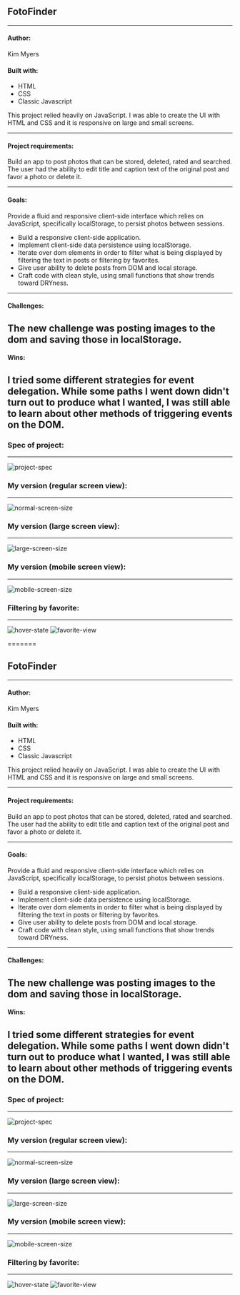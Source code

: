 ## FotoFinder
---


#### Author:
Kim Myers


#### Built with:
* HTML
* CSS 
* Classic Javascript

This project relied heavily on JavaScript. I was able to create the UI with HTML and CSS and it is responsive on large and small screens.

---

#### Project requirements:
Build an app to post photos that can be stored, deleted, rated and searched. The user had the ability to edit title and caption text of the original post and favor a photo or delete it. 

---


#### Goals:
Provide a fluid and responsive client-side interface which relies on JavaScript, specifically localStorage, to persist photos between sessions.

* Build a responsive client-side application.
* Implement client-side data persistence using localStorage.
* Iterate over dom elements in order to filter what is being displayed by filtering the text in posts or filtering by favorites.
* Give user ability to delete posts from DOM and local storage.
* Craft code with clean style, using small functions that show trends toward DRYness.

---


#### Challenges:
The new challenge was posting images to the dom and saving those in localStorage.
---


#### Wins:
I tried some different strategies for event delegation. While some paths I went down didn't turn out to produce what I wanted,  I was still able to learn about other methods of triggering events on the DOM.
---


### Spec of project:
---
![project-spec](https://user-images.githubusercontent.com/43019784/50910255-aac7b300-13ea-11e9-87b3-1e31febee97d.png)


### My version (regular screen view):
---
![normal-screen-size](https://user-images.githubusercontent.com/43019784/50910080-502e5700-13ea-11e9-8e91-839eb726fbbf.png)

### My version (large screen view):
---
![large-screen-size](https://user-images.githubusercontent.com/43019784/50910093-57edfb80-13ea-11e9-976f-5a01a6c4d36e.png)

### My version (mobile screen view):
---
![mobile-screen-size](https://user-images.githubusercontent.com/43019784/50910099-5cb2af80-13ea-11e9-95c2-210cf1038043.png)

### Filtering by favorite:
---
![hover-state](https://user-images.githubusercontent.com/43019784/50910120-620ffa00-13ea-11e9-80bd-97a31d49c55a.png)
![favorite-view](https://user-images.githubusercontent.com/43019784/50910124-650aea80-13ea-11e9-8ad9-40779cd77e41.png)






=======
## FotoFinder
---


#### Author:
Kim Myers


#### Built with:
* HTML
* CSS 
* Classic Javascript

This project relied heavily on JavaScript. I was able to create the UI with HTML and CSS and it is responsive on large and small screens.

---

#### Project requirements:
Build an app to post photos that can be stored, deleted, rated and searched. The user had the ability to edit title and caption text of the original post and favor a photo or delete it. 

---


#### Goals:
Provide a fluid and responsive client-side interface which relies on JavaScript, specifically localStorage, to persist photos between sessions.

* Build a responsive client-side application.
* Implement client-side data persistence using localStorage.
* Iterate over dom elements in order to filter what is being displayed by filtering the text in posts or filtering by favorites.
* Give user ability to delete posts from DOM and local storage.
* Craft code with clean style, using small functions that show trends toward DRYness.

---


#### Challenges:
The new challenge was posting images to the dom and saving those in localStorage.
---


#### Wins:
I tried some different strategies for event delegation. While some paths I went down didn't turn out to produce what I wanted,  I was still able to learn about other methods of triggering events on the DOM.
---


### Spec of project:
---
![project-spec](https://user-images.githubusercontent.com/43019784/50910255-aac7b300-13ea-11e9-87b3-1e31febee97d.png)


### My version (regular screen view):
---
![normal-screen-size](https://user-images.githubusercontent.com/43019784/50910080-502e5700-13ea-11e9-8e91-839eb726fbbf.png)

### My version (large screen view):
---
![large-screen-size](https://user-images.githubusercontent.com/43019784/50910093-57edfb80-13ea-11e9-976f-5a01a6c4d36e.png)

### My version (mobile screen view):
---
![mobile-screen-size](https://user-images.githubusercontent.com/43019784/50910099-5cb2af80-13ea-11e9-95c2-210cf1038043.png)

### Filtering by favorite:
---
![hover-state](https://user-images.githubusercontent.com/43019784/50910120-620ffa00-13ea-11e9-80bd-97a31d49c55a.png)
![favorite-view](https://user-images.githubusercontent.com/43019784/50910124-650aea80-13ea-11e9-8ad9-40779cd77e41.png)

